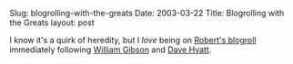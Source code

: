 Slug: blogrolling-with-the-greats
Date: 2003-03-22
Title: Blogrolling with the Greats
layout: post

I know it&#39;s a quirk of heredity, but I <i>love</i> being on <a href="http://www.celsius1414.com/blog/index.php?entry=/blogroll.txt">Robert&#39;s blogroll</a> immediately following <a href="http://www.williamgibsonbooks.com/blog/blog.asp">William Gibson</a> and <a href="http://www.mozillazine.org/weblogs/hyatt/">Dave Hyatt</a>.
